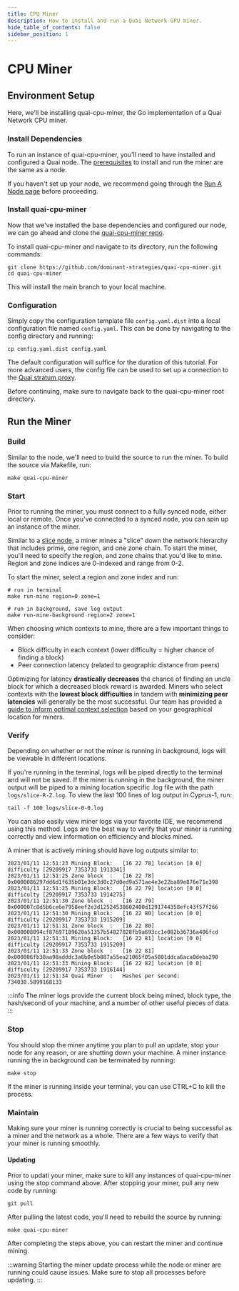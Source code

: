 ```yaml
---
title: CPU Miner
description: How to install and run a Quai Network GPU miner.
hide_table_of_contents: false
sidebar_position: 1
---
```


# CPU Miner

## Environment Setup

Here, we'll be installing quai-cpu-miner, the Go implementation of a Quai Network CPU miner.

### Install Dependencies

To run an instance of quai-cpu-miner, you'll need to have installed and configured a Quai node. The [prerequisites](../../participate/node/start-a-node.md#install-dependencies) to install and run the miner are the same as a node.

If you haven't set up your node, we recommend going through the [Run A Node page](../../participate/node/start-a-node.md) before proceeding.

### Install quai-cpu-miner

Now that we've installed the base dependencies and configured our node, we can go ahead and clone the [quai-cpu-miner repo](https://github.com/dominant-strategies/quai-cpu-miner).

To install quai-cpu-miner and navigate to its directory, run the following commands:

```shell
git clone https://github.com/dominant-strategies/quai-cpu-miner.git
cd quai-cpu-miner
```

This will install the main branch to your local machine.

### Configuration

Simply copy the configuration template file `config.yaml.dist` into a local configuration file named `config.yaml`. This can be done by navigating to the config directory and running:

```shell
cp config.yaml.dist config.yaml
```

The default configuration will suffice for the duration of this tutorial. For more advanced users, the config file can be used to set up a connection to the [Quai stratum proxy](https://github.com/dominant-strategies/go-quai-stratum).

Before continuing, make sure to navigate back to the quai-cpu-miner root directory.

## Run the Miner

### Build

Similar to the node, we'll need to build the source to run the miner.
To build the source via Makefile, run:

```shell
make quai-cpu-miner
```

### Start

Prior to running the miner, you must connect to a fully synced node, either local or remote. Once you've connected to a synced node, you can spin up an instance of the miner.

Similar to a [slice node](../../participate/node/node-overview.md#slice-node), a miner mines a "slice" down the network hierarchy that includes prime, one region, and one zone chain. To start the miner, you'll need to specify the region, and zone chains that you'd like to mine. Region and zone indices are 0-indexed and range from 0-2.

To start the miner, select a region and zone index and run:

```shell
# run in terminal
make run-mine region=0 zone=1

# run in background, save log output
make run-mine-background region=2 zone=1
```

When choosing which contexts to mine, there are a few important things to consider:

- Block difficulty in each context (lower difficulty = higher chance of finding a block)
- Peer connection latency (related to geographic distance from peers)

Optimizing for latency **drastically decreases** the chance of finding an uncle block for which a decreased block reward is awarded. Miners who select contexts with the **lowest block difficulties** in tandem with **minimizing peer latencies** will generally be the most successful. Our team has provided a [guide to inform optimal context selection](../../learn/advanced-introduction/hierarchical-structure/latency.md#networking-latencies) based on your geographical location for miners.

### Verify

Depending on whether or not the miner is running in background, logs will be viewable in different locations.

If you're running in the terminal, logs will be piped directly to the terminal and will not be saved. If the miner is running in the background, the miner output will be piped to a mining location specific .log file with the path `logs/slice-R-Z.log`. To view the last 100 lines of log output in Cyprus-1, run:

```shell
tail -f 100 logs/slice-0-0.log
```

You can also easily view miner logs via your favorite IDE, we recommend using this method. Logs are the best way to verify that your miner is running correctly and view information on efficiency and blocks mined.

A miner that is actively mining should have log outputs similar to:

```shell
2023/01/11 12:51:23 Mining Block:   [16 22 78] location [0 0] difficulty [29209917 7353733 1913341]
2023/01/11 12:51:25 Zone block  :   [16 22 78] 0x0000086297dd6d1f635b01e3dc3d0c27d0ed9a571ae4e3e22ba89e876e71e398
2023/01/11 12:51:25 Mining Block:   [16 22 79] location [0 0] difficulty [29209917 7353733 1914275]
2023/01/11 12:51:30 Zone block  :   [16 22 79] 0x000007c8d5b6ce6e7958eef2e3d12524538602400d1291744358efc43f57f266
2023/01/11 12:51:30 Mining Block:   [16 22 80] location [0 0] difficulty [29209917 7353733 1915209]
2023/01/11 12:51:31 Zone block  :   [16 22 80] 0x000008094cf87697189620a51357b54827828fb9a693cc1e082b36736a406fcd
2023/01/11 12:51:31 Mining Block:   [16 22 81] location [0 0] difficulty [29209917 7353733 1915209]
2023/01/11 12:51:33 Zone block  :   [16 22 81] 0x000006fb38aa98adddc3a6b0e5b887a55ea21065f05a5801ddca6aca0deba290
2023/01/11 12:51:33 Mining Block:   [16 22 82] location [0 0] difficulty [29209917 7353733 1916144]
2023/01/11 12:51:34 Quai Miner  :   Hashes per second:  734038.5899168133
```

:::info
The miner logs provide the current block being mined, block type, the hash/second of your machine, and a number of other useful pieces of data.
:::

### Stop

You should stop the miner anytime you plan to pull an update, stop your node for any reason, or are shutting down your machine. A miner instance running the in background can be terminated by running:

```shell
make stop
```

If the miner is running inside your terminal, you can use CTRL+C to kill the process.

### Maintain

Making sure your miner is running correctly is crucial to being successful as a miner and the network as a whole. There are a few ways to verify that your miner is running smoothly.

#### Updating

Prior to updati your miner, make sure to kill any instances of quai-cpu-miner using the stop command above. After stopping your miner, pull any new code by running:

```shell
git pull
```

After pulling the latest code, you'll need to rebuild the source by running:

```shell
make quai-cpu-miner
```

After completing the steps above, you can restart the miner and continue mining.

:::warning
Starting the miner update process while the node or miner are running could cause issues. Make sure to stop all processes before updating.
:::

```shell

```
